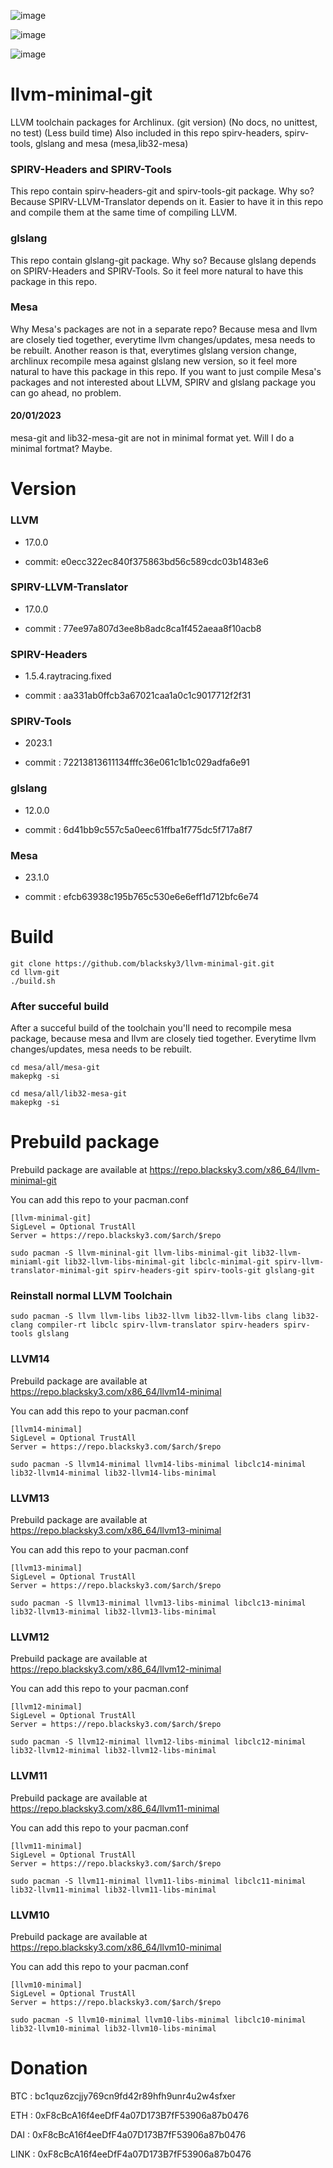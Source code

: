 ![image](https://user-images.githubusercontent.com/68618182/188527035-385752e7-fbd3-4865-abda-fdba4a804d99.png)

![image](https://user-images.githubusercontent.com/68618182/213734198-0cf50021-1f02-4c80-9a48-6f20ad42ce04.png)

![image](https://user-images.githubusercontent.com/68618182/213734962-c8308c3b-a5da-4c82-a404-010beae93ed6.png)

# llvm-minimal-git

LLVM toolchain packages for Archlinux. (git version) (No docs, no unittest, no test) (Less build time) Also included in this repo spirv-headers, spirv-tools, glslang and mesa (mesa,lib32-mesa)

### SPIRV-Headers and SPIRV-Tools

This repo contain spirv-headers-git and spirv-tools-git package. Why so? Because SPIRV-LLVM-Translator depends on it. Easier to have it in this repo and compile them at the same time of compiling LLVM.

### glslang

This repo contain glslang-git package. Why so? Because glslang depends on SPIRV-Headers and SPIRV-Tools. So it feel more natural to have this package in this repo.

### Mesa

Why Mesa's packages are not in a separate repo? Because mesa and llvm are closely tied together, everytime llvm changes/updates, mesa needs to be rebuilt. Another reason is that, everytimes glslang version change, archlinux recompile mesa against glslang new version, so it feel more natural to have this package in this repo. If you want to just compile Mesa's packages and not interested about LLVM, SPIRV and glslang package you can go ahead, no problem.

#### 20/01/2023

mesa-git and lib32-mesa-git are not in minimal format yet. Will I do a minimal fortmat? Maybe.

# Version

### LLVM

- 17.0.0

- commit: e0ecc322ec840f375863bd56c589cdc03b1483e6

### SPIRV-LLVM-Translator

- 17.0.0

- commit : 77ee97a807d3ee8b8adc8ca1f452aeaa8f10acb8

### SPIRV-Headers

- 1.5.4.raytracing.fixed

- commit : aa331ab0ffcb3a67021caa1a0c1c9017712f2f31

### SPIRV-Tools

- 2023.1

- commit : 72213813611134fffc36e061c1b1c029adfa6e91

### glslang

- 12.0.0

- commit : 6d41bb9c557c5a0eec61ffba1f775dc5f717a8f7

### Mesa

- 23.1.0

- commit : efcb63938c195b765c530e6e6eff1d712bfc6e74

# Build

    git clone https://github.com/blacksky3/llvm-minimal-git.git
    cd llvm-git
    ./build.sh

### After succeful build

After a succeful build of the toolchain you'll need to recompile mesa package, because mesa and llvm are closely tied together. Everytime llvm changes/updates, mesa needs to be rebuilt.

    cd mesa/all/mesa-git
    makepkg -si

    cd mesa/all/lib32-mesa-git
    makepkg -si

# Prebuild package

Prebuild package are available at https://repo.blacksky3.com/x86_64/llvm-minimal-git

You can add this repo to your pacman.conf

    [llvm-minimal-git]
    SigLevel = Optional TrustAll
    Server = https://repo.blacksky3.com/$arch/$repo

    sudo pacman -S llvm-mininal-git llvm-libs-minimal-git lib32-llvm-miniaml-git lib32-llvm-libs-minimal-git libclc-minimal-git spirv-llvm-translator-minimal-git spirv-headers-git spirv-tools-git glslang-git

### Reinstall normal LLVM Toolchain

    sudo pacman -S llvm llvm-libs lib32-llvm lib32-llvm-libs clang lib32-clang compiler-rt libclc spirv-llvm-translator spirv-headers spirv-tools glslang

### LLVM14

Prebuild package are available at https://repo.blacksky3.com/x86_64/llvm14-minimal

You can add this repo to your pacman.conf

    [llvm14-minimal]
    SigLevel = Optional TrustAll
    Server = https://repo.blacksky3.com/$arch/$repo

    sudo pacman -S llvm14-minimal llvm14-libs-minimal libclc14-minimal lib32-llvm14-minimal lib32-llvm14-libs-minimal

### LLVM13

Prebuild package are available at https://repo.blacksky3.com/x86_64/llvm13-minimal

You can add this repo to your pacman.conf

    [llvm13-minimal]
    SigLevel = Optional TrustAll
    Server = https://repo.blacksky3.com/$arch/$repo

    sudo pacman -S llvm13-minimal llvm13-libs-minimal libclc13-minimal lib32-llvm13-minimal lib32-llvm13-libs-minimal

### LLVM12

Prebuild package are available at https://repo.blacksky3.com/x86_64/llvm12-minimal

You can add this repo to your pacman.conf

    [llvm12-minimal]
    SigLevel = Optional TrustAll
    Server = https://repo.blacksky3.com/$arch/$repo

    sudo pacman -S llvm12-minimal llvm12-libs-minimal libclc12-minimal lib32-llvm12-minimal lib32-llvm12-libs-minimal
 
### LLVM11

Prebuild package are available at https://repo.blacksky3.com/x86_64/llvm11-minimal

You can add this repo to your pacman.conf

    [llvm11-minimal]
    SigLevel = Optional TrustAll
    Server = https://repo.blacksky3.com/$arch/$repo

    sudo pacman -S llvm11-minimal llvm11-libs-minimal libclc11-minimal lib32-llvm11-minimal lib32-llvm11-libs-minimal
    
### LLVM10

Prebuild package are available at https://repo.blacksky3.com/x86_64/llvm10-minimal

You can add this repo to your pacman.conf

    [llvm10-minimal]
    SigLevel = Optional TrustAll
    Server = https://repo.blacksky3.com/$arch/$repo

    sudo pacman -S llvm10-minimal llvm10-libs-minimal libclc10-minimal lib32-llvm10-minimal lib32-llvm10-libs-minimal
    
# Donation

BTC : bc1quz6zcjjy769cn9fd42r89hfh9unr4u2w4sfxer

ETH : 0xF8cBcA16f4eeDfF4a07D173B7fF53906a87b0476

DAI : 0xF8cBcA16f4eeDfF4a07D173B7fF53906a87b0476

LINK : 0xF8cBcA16f4eeDfF4a07D173B7fF53906a87b0476
